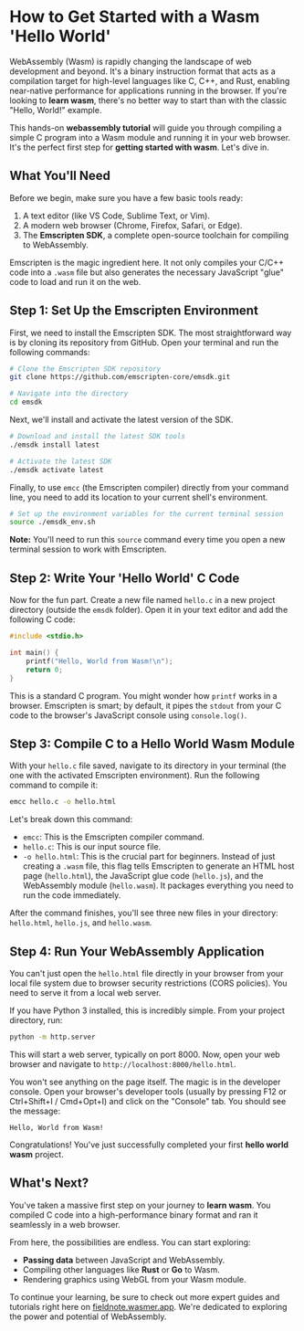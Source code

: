 # How to Get Started with a Wasm 'Hello World'

WebAssembly (Wasm) is rapidly changing the landscape of web development and beyond. It's a binary instruction format that acts as a compilation target for high-level languages like C, C++, and Rust, enabling near-native performance for applications running in the browser. If you're looking to **learn wasm**, there's no better way to start than with the classic "Hello, World!" example.

This hands-on **webassembly tutorial** will guide you through compiling a simple C program into a Wasm module and running it in your web browser. It's the perfect first step for **getting started with wasm**. Let's dive in.

## What You'll Need

Before we begin, make sure you have a few basic tools ready:

1.  A text editor (like VS Code, Sublime Text, or Vim).
2.  A modern web browser (Chrome, Firefox, Safari, or Edge).
3.  The **Emscripten SDK**, a complete open-source toolchain for compiling to WebAssembly.

Emscripten is the magic ingredient here. It not only compiles your C/C++ code into a `.wasm` file but also generates the necessary JavaScript "glue" code to load and run it on the web.

## Step 1: Set Up the Emscripten Environment

First, we need to install the Emscripten SDK. The most straightforward way is by cloning its repository from GitHub. Open your terminal and run the following commands:

```bash
# Clone the Emscripten SDK repository
git clone https://github.com/emscripten-core/emsdk.git

# Navigate into the directory
cd emsdk
```

Next, we'll install and activate the latest version of the SDK.

```bash
# Download and install the latest SDK tools
./emsdk install latest

# Activate the latest SDK
./emsdk activate latest
```

Finally, to use `emcc` (the Emscripten compiler) directly from your command line, you need to add its location to your current shell's environment.

```bash
# Set up the environment variables for the current terminal session
source ./emsdk_env.sh
```
**Note:** You'll need to run this `source` command every time you open a new terminal session to work with Emscripten.

## Step 2: Write Your 'Hello World' C Code

Now for the fun part. Create a new file named `hello.c` in a new project directory (outside the `emsdk` folder). Open it in your text editor and add the following C code:

```c
#include <stdio.h>

int main() {
    printf("Hello, World from Wasm!\n");
    return 0;
}
```

This is a standard C program. You might wonder how `printf` works in a browser. Emscripten is smart; by default, it pipes the `stdout` from your C code to the browser's JavaScript console using `console.log()`.

## Step 3: Compile C to a **Hello World Wasm** Module

With your `hello.c` file saved, navigate to its directory in your terminal (the one with the activated Emscripten environment). Run the following command to compile it:

```bash
emcc hello.c -o hello.html
```

Let's break down this command:
*   `emcc`: This is the Emscripten compiler command.
*   `hello.c`: This is our input source file.
*   `-o hello.html`: This is the crucial part for beginners. Instead of just creating a `.wasm` file, this flag tells Emscripten to generate an HTML host page (`hello.html`), the JavaScript glue code (`hello.js`), and the WebAssembly module (`hello.wasm`). It packages everything you need to run the code immediately.

After the command finishes, you'll see three new files in your directory: `hello.html`, `hello.js`, and `hello.wasm`.

## Step 4: Run Your WebAssembly Application

You can't just open the `hello.html` file directly in your browser from your local file system due to browser security restrictions (CORS policies). You need to serve it from a local web server.

If you have Python 3 installed, this is incredibly simple. From your project directory, run:

```bash
python -m http.server
```

This will start a web server, typically on port 8000. Now, open your web browser and navigate to `http://localhost:8000/hello.html`.

You won't see anything on the page itself. The magic is in the developer console. Open your browser's developer tools (usually by pressing F12 or Ctrl+Shift+I / Cmd+Opt+I) and click on the "Console" tab. You should see the message:

```
Hello, World from Wasm!
```

Congratulations! You've just successfully completed your first **hello world wasm** project.

## What's Next?

You've taken a massive first step on your journey to **learn wasm**. You compiled C code into a high-performance binary format and ran it seamlessly in a web browser.

From here, the possibilities are endless. You can start exploring:
*   **Passing data** between JavaScript and WebAssembly.
*   Compiling other languages like **Rust** or **Go** to Wasm.
*   Rendering graphics using WebGL from your Wasm module.

To continue your learning, be sure to check out more expert guides and tutorials right here on [fieldnote.wasmer.app](https://fieldnote.wasmer.app/). We're dedicated to exploring the power and potential of WebAssembly.